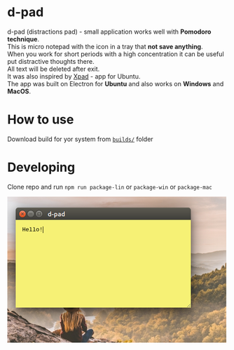 # d-pad

d-pad (distractions pad) - small application works well with **Pomodoro technique**.  
This is micro notepad with the icon in a tray that **not save anything**.  
When you work for short periods with a high concentration it can be useful put distractive thoughts there.  
All text will be deleted after exit.  
It was also inspired by [Xpad](https://apps.ubuntu.com/cat/applications/precise/xpad/)  - app for Ubuntu.  
The app was built on Electron for **Ubuntu** and also works on **Windows** and **MacOS**.

# How to use
Download build for yor system from [`builds/`](https://github.com/adarrra/d-pad/tree/master/builds) folder

# Developing

Clone repo and run `npm run package-lin` or `package-win` or `package-mac` 

![screenshot](https://raw.githubusercontent.com/adarrra/d-pad/master/d-pad-screen.png)

